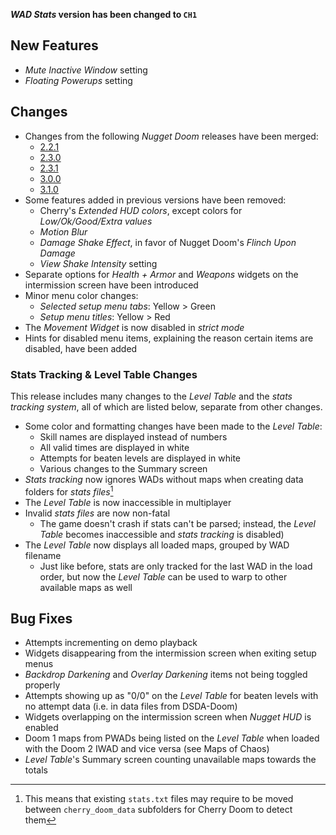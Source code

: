 **_WAD Stats_ version has been changed to `CH1`**

## New Features

- _Mute Inactive Window_ setting
- _Floating Powerups_ setting

## Changes

- Changes from the following _Nugget Doom_ releases have been merged:
	- [2.2.1](https://github.com/MrAlaux/Nugget-Doom/releases/tag/nugget-doom-2.2.1)
	- [2.3.0](https://github.com/MrAlaux/Nugget-Doom/releases/tag/nugget-doom-2.3.0)
	- [2.3.1](https://github.com/MrAlaux/Nugget-Doom/releases/tag/nugget-doom-2.3.1)
	- [3.0.0](https://github.com/MrAlaux/Nugget-Doom/releases/tag/nugget-doom-3.0.0)
	- [3.1.0](https://github.com/MrAlaux/Nugget-Doom/releases/tag/nugget-doom-3.1.0)
- Some features added in previous versions have been removed:
	- Cherry's _Extended HUD colors_, except colors for _Low/Ok/Good/Extra values_
	- _Motion Blur_
	- _Damage Shake Effect_, in favor of Nugget Doom's _Flinch Upon Damage_
	- _View Shake Intensity_ setting
- Separate options for _Health + Armor_ and _Weapons_ widgets on the intermission screen have been introduced
- Minor menu color changes:
	- _Selected setup menu tabs_: Yellow > Green
	- _Setup menu titles_: Yellow > Red
- The _Movement Widget_ is now disabled in _strict mode_
- Hints for disabled menu items, explaining the reason certain items are disabled, have been added

### Stats Tracking & Level Table Changes

This release includes many changes to the _Level Table_ and the _stats tracking system_, all of which are listed below, separate from other changes.

- Some color and formatting changes have been made to the _Level Table_:
	- Skill names are displayed instead of numbers
	- All valid times are displayed in white
	- Attempts for beaten levels are displayed in white
	- Various changes to the Summary screen
- _Stats tracking_ now ignores WADs without maps when creating data folders for _stats files_[^1]
- The _Level Table_ is now inaccessible in multiplayer
- Invalid _stats files_ are now non-fatal
	- The game doesn't crash if stats can't be parsed; instead, the _Level Table_ becomes inaccessible and _stats tracking_ is disabled)
- The _Level Table_ now displays all loaded maps, grouped by WAD filename
	- Just like before, stats are only tracked for the last WAD in the load order, but now the _Level Table_ can be used to warp to other available maps as well

## Bug Fixes

- Attempts incrementing on demo playback
- Widgets disappearing from the intermission screen when exiting setup menus
- _Backdrop Darkening_ and _Overlay Darkening_ items not being toggled properly
- Attempts showing up as "0/0" on the _Level Table_ for beaten levels with no attempt data (i.e. in data files from DSDA-Doom)
- Widgets overlapping on the intermission screen when _Nugget HUD_ is enabled
- Doom 1 maps from PWADs being listed on the _Level Table_ when loaded with the Doom 2 IWAD and vice versa (see Maps of Chaos)
- _Level Table_'s Summary screen counting unavailable maps towards the totals

[^1]: This means that existing `stats.txt` files may require to be moved between `cherry_doom_data` subfolders for Cherry Doom to detect them